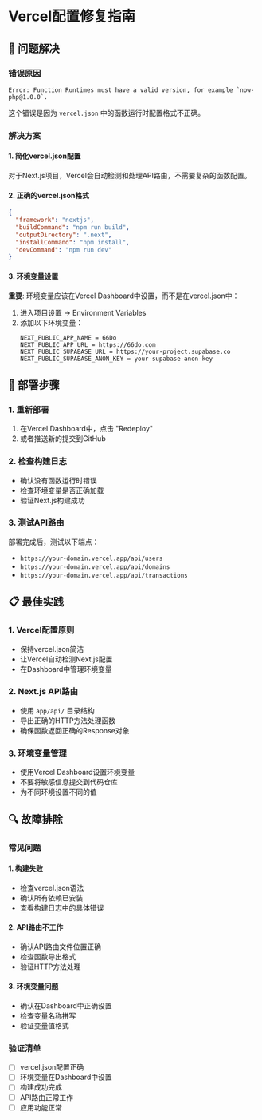 # Vercel配置修复指南

## 🔧 问题解决

### 错误原因
```
Error: Function Runtimes must have a valid version, for example `now-php@1.0.0`.
```

这个错误是因为 `vercel.json` 中的函数运行时配置格式不正确。

### 解决方案

#### 1. 简化vercel.json配置
对于Next.js项目，Vercel会自动检测和处理API路由，不需要复杂的函数配置。

#### 2. 正确的vercel.json格式
```json
{
  "framework": "nextjs",
  "buildCommand": "npm run build",
  "outputDirectory": ".next",
  "installCommand": "npm install",
  "devCommand": "npm run dev"
}
```

#### 3. 环境变量设置
**重要**: 环境变量应该在Vercel Dashboard中设置，而不是在vercel.json中：

1. 进入项目设置 → Environment Variables
2. 添加以下环境变量：
   ```
   NEXT_PUBLIC_APP_NAME = 66Do
   NEXT_PUBLIC_APP_URL = https://66do.com
   NEXT_PUBLIC_SUPABASE_URL = https://your-project.supabase.co
   NEXT_PUBLIC_SUPABASE_ANON_KEY = your-supabase-anon-key
   ```

## 🚀 部署步骤

### 1. 重新部署
1. 在Vercel Dashboard中，点击 "Redeploy"
2. 或者推送新的提交到GitHub

### 2. 检查构建日志
- 确认没有函数运行时错误
- 检查环境变量是否正确加载
- 验证Next.js构建成功

### 3. 测试API路由
部署完成后，测试以下端点：
- `https://your-domain.vercel.app/api/users`
- `https://your-domain.vercel.app/api/domains`
- `https://your-domain.vercel.app/api/transactions`

## 📋 最佳实践

### 1. Vercel配置原则
- 保持vercel.json简洁
- 让Vercel自动检测Next.js配置
- 在Dashboard中管理环境变量

### 2. Next.js API路由
- 使用 `app/api/` 目录结构
- 导出正确的HTTP方法处理函数
- 确保函数返回正确的Response对象

### 3. 环境变量管理
- 使用Vercel Dashboard设置环境变量
- 不要将敏感信息提交到代码仓库
- 为不同环境设置不同的值

## 🔍 故障排除

### 常见问题

#### 1. 构建失败
- 检查vercel.json语法
- 确认所有依赖已安装
- 查看构建日志中的具体错误

#### 2. API路由不工作
- 确认API路由文件位置正确
- 检查函数导出格式
- 验证HTTP方法处理

#### 3. 环境变量问题
- 确认在Dashboard中正确设置
- 检查变量名称拼写
- 验证变量值格式

### 验证清单
- [ ] vercel.json配置正确
- [ ] 环境变量在Dashboard中设置
- [ ] 构建成功完成
- [ ] API路由正常工作
- [ ] 应用功能正常
